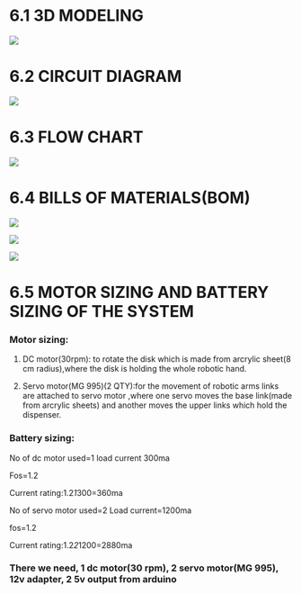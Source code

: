 



 # 6.1 3D MODELING
![](https://i.postimg.cc/Pf1vnkzf/Rangoli-bot-2.png)



 # 6.2 CIRCUIT DIAGRAM 
![](https://i.postimg.cc/8cL6FdmC/circuit.png)


 # 6.3 FLOW CHART
![](https://i.postimg.cc/nzb7qVY5/Flow-chart-1.jpg)

 # 6.4 BILLS OF MATERIALS(BOM)

![](https://i.postimg.cc/QCDQZNF5/BOM1.png)



![](https://i.postimg.cc/h488bmY0/BOM-2.png)


![](https://i.postimg.cc/wT0hnpgy/BOM-3.png)


# 6.5 MOTOR SIZING AND BATTERY SIZING OF THE SYSTEM


### Motor sizing:

1) DC motor(30rpm): to rotate the disk which is made from arcrylic sheet(8 cm radius),where the disk is holding the whole robotic hand.

2) Servo motor(MG 995)(2 QTY):for the movement of robotic arms links are attached to servo motor ,where one servo moves the base link(made from arcrylic sheets) and another moves the upper links which hold the dispenser.




### Battery sizing:

No of dc motor used=1
load current 300ma

Fos=1.2

Current rating:1.2*1*300=360ma

No of servo motor used=2
Load current=1200ma

fos=1.2

Current rating:1.2*2*1200=2880ma



### There we need, 1 dc motor(30 rpm), 2 servo motor(MG 995), 12v adapter, 2 5v output from arduino




